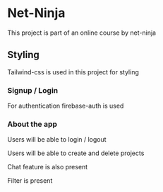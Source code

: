 # Net-Ninja

This project is part of an online course by net-ninja

## Styling

Tailwind-css is used in this project for styling

### Signup / Login

For authentication firebase-auth is used


### About the app

Users will be able to login / logout

Users will be able to create and delete projects

Chat feature is also present

Filter is present
